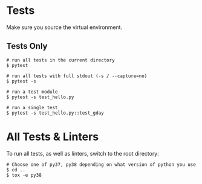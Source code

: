 # Tests

Make sure you source the virtual environment.

## Tests Only

```
# run all tests in the current directory
$ pytest

# run all tests with full stdout (-s / --capture=no)
$ pytest -s

# run a test module
$ pytest -s test_hello.py

# run a single test
$ pytest -s test_hello.py::test_gday
```

# All Tests & Linters

To run all tests, as well as linters, switch to the root directory:

```
# Choose one of py37, py38 depending on what version of python you use
$ cd ..
$ tox -e py38
```
